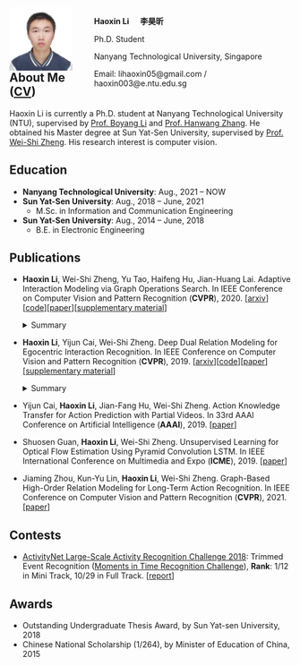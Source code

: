 <html>
<head>
<style>
    .figure{float:left;width:30%;}
    .figure img{display:block;width:75%}
    .text{float:right;width:70%}
</style>
</head>
<body>
    <div class="figure">
        <img src="/images/personal.jpg">
    </div>
    <div class="text">
        <p><b>Haoxin Li</b> &nbsp;&nbsp;&nbsp; <b>李昊昕</b></p>
        <p>Ph.D. Student</p>
        <p>Nanyang Technological University, Singapore</p>
        <p>Email: lihaoxin05@gmail.com / haoxin003@e.ntu.edu.sg</p>
        <br>
    </div>
</body>
</html>  

## About Me ([CV](/files/lihaoxin_cv.pdf))
Haoxin Li is currently a Ph.D. student at Nanyang Technological University (NTU), supervised by [Prof. Boyang Li](http://www.boyangli.org/) and [Prof. Hanwang Zhang](https://personal.ntu.edu.sg/hanwangzhang/). He obtained his Master degree at Sun Yat-Sen University, supervised by [Prof. Wei-Shi Zheng](http://www.isee-ai.cn/~zhwshi/). His research interest is computer vision. 

## Education
- **Nanyang Technological University**: Aug., 2021 – NOW  
- **Sun Yat-Sen University**: Aug., 2018 – June, 2021  
   - M.Sc. in Information and Communication Engineering
- **Sun Yat-Sen University**: Aug., 2014 – June, 2018  
   - B.E. in Electronic Engineering

## Publications
- **Haoxin Li**, Wei-Shi Zheng, Yu Tao, Haifeng Hu, Jian-Huang Lai. Adaptive Interaction Modeling via Graph Operations Search. In IEEE Conference on Computer Vision and Pattern Recognition (**CVPR**), 2020. [[arxiv](http://arxiv.org/abs/2005.02113)][[code](https://github.com/lihaoxin05/graph-operations-search)][[paper](http://openaccess.thecvf.com/content_CVPR_2020/papers/Li_Adaptive_Interaction_Modeling_via_Graph_Operations_Search_CVPR_2020_paper.pdf)][[supplementary material](http://openaccess.thecvf.com/content_CVPR_2020/supplemental/Li_Adaptive_Interaction_Modeling_CVPR_2020_supplemental.zip)]
    <details>
    <summary>Summary</summary>
    To learn adaptive structures to model interactions in different videos for interaction recognition, we automate the process of structures design by searching for adaptive network structures with differentiable architecture search mechanism, which facilitates adaptive interaction modeling in videos.
    <pre><center><img src="/images/CVPR2020_framework.jpg" width="90%"></center></pre>
    </details>

- **Haoxin Li**, Yijun Cai, Wei-Shi Zheng. Deep Dual Relation Modeling for Egocentric Interaction Recognition. In IEEE Conference on Computer Vision and Pattern Recognition (**CVPR**), 2019. [[arxiv](http://arxiv.org/abs/1905.13586)][[code](https://github.com/lihaoxin05/egocentric-interaction/tree/master/human-human%20interaction)][[paper](http://openaccess.thecvf.com/content_CVPR_2019/papers/Li_Deep_Dual_Relation_Modeling_for_Egocentric_Interaction_Recognition_CVPR_2019_paper.pdf)] [[supplementary material](http://openaccess.thecvf.com/content_CVPR_2019/supplemental/Li_Deep_Dual_Relation_CVPR_2019_supplemental.pdf)]
    <details>
    <summary>Summary</summary>
    To exploit the strong relations between the two interacting persons in egocentric videos for egocentric interaction recognition, we introduce a dual relation modeling framework which learns to model the relations between the camera wearer and the interactor based on the individual action representations of the two persons.
    <pre><center><img src="/images/CVPR2019_framework.jpg" width="90%"></center></pre>
    </details>

- Yijun Cai, **Haoxin Li**, Jian-Fang Hu, Wei-Shi Zheng. Action Knowledge Transfer for Action Prediction with Partial Videos. In 33rd AAAI Conference on Artificial Intelligence (**AAAI**), 2019. [[paper](https://aaai.org/ojs/index.php/AAAI/article/view/4820/4693)]

- Shuosen Guan, **Haoxin Li**, Wei-Shi Zheng. Unsupervised Learning for Optical Flow Estimation Using Pyramid Convolution LSTM. In IEEE International Conference on Multimedia and Expo (**ICME**), 2019. [[paper](https://arxiv.org/pdf/1907.11628.pdf)]

- Jiaming Zhou, Kun-Yu Lin, **Haoxin Li**, Wei-Shi Zheng. Graph-Based High-Order Relation Modeling for Long-Term Action Recognition. In IEEE Conference on Computer Vision and Pattern Recognition (**CVPR**), 2021. [[paper](https://openaccess.thecvf.com/content/CVPR2021/papers/Zhou_Graph-Based_High-Order_Relation_Modeling_for_Long-Term_Action_Recognition_CVPR_2021_paper.pdf)]

## Contests
- [ActivityNet Large-Scale Activity Recognition Challenge 2018](http://activity-net.org/challenges/2018/index.html): Trimmed Event Recognition ([Moments in Time Recognition Challenge](http://moments.csail.mit.edu/challenge.html)), **Rank**: 1/12 in Mini Track, 10/29 in Full Track. [[report](http://moments.csail.mit.edu/challenge2018/SYSU_isee.pdf)]

## Awards
- Outstanding Undergraduate Thesis Award, by Sun Yat-sen University, 2018
- Chinese National Scholarship (1/264), by Minister of Education of China, 2015
